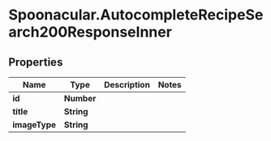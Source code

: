 # Spoonacular.AutocompleteRecipeSearch200ResponseInner

## Properties

Name | Type | Description | Notes
------------ | ------------- | ------------- | -------------
**id** | **Number** |  | 
**title** | **String** |  | 
**imageType** | **String** |  | 


